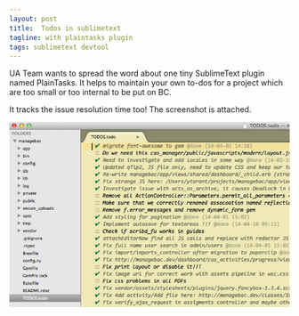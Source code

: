 ```yaml
---
layout: post
title:  Todos in sublimetext
tagline: with plaintasks plugin
tags: sublimetext devtool
---
```

UA Team wants to spread the word about one tiny SublimeText plugin named PlainTasks. It helps to maintain your own to-dos for a project which are too small or too internal to be put on BC.

It tracks the issue resolution time too! The screenshot is attached.

![plaintasts plugin](/assets/images/2014-05-16-plaintasks.png)
